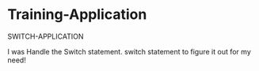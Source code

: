 # Training-Application
SWITCH-APPLICATION

 I was Handle the Switch statement.
 switch statement to figure it out for my need!
